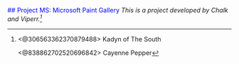 <span style="color:blue"> ## Project MS: Microsoft Paint Gallery</span>
_This is a project developed by Chalk and Viperr.[^1]_
[^1]: <@306563362370879488> Kadyn of The South 

      <@838862702520696842> Cayenne Pepper
